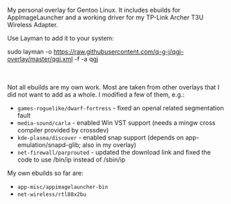 My personal overlay for Gentoo Linux. It includes ebuilds for AppImageLauncher and a working driver for my TP-Link Archer T3U Wireless Adapter.


Use Layman to add it to your system:

sudo layman -o https://raw.githubusercontent.com/q-g-j/qgj-overlay/master/qgj.xml -f -a qgj

<br/><br/>
Not all ebuilds are my own work. Most are taken from other overlays that I did not want to add as a whole. I modified a few of them, e.g.:
- ``games-roguelike/dwarf-fortress`` - fixed an openal related segmentation fault
- ``media-sound/carla`` - enabled Win VST support (needs a mingw cross compiler provided by crossdev)
- ``kde-plasma/discover`` - enabled snap support (depends on app-emulation/snapd-glib; also in my overlay)
- ``net-firewall/parprouted`` - updated the download link and fixed the code to use /bin/ip instead of /sbin/ip

My own ebuilds so far are:
- ``app-misc/appimagelauncher-bin``
- ``net-wireless/rtl88x2bu``
